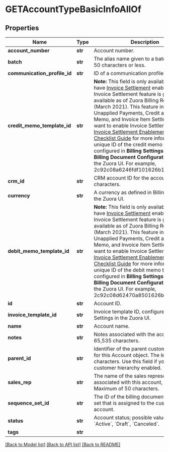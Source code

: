 # GETAccountTypeBasicInfoAllOf

## Properties
Name | Type | Description | Notes
------------ | ------------- | ------------- | -------------
**account_number** | **str** | Account number.  | [optional] 
**batch** | **str** | The alias name given to a batch. A string of 50 characters or less.  | [optional] 
**communication_profile_id** | **str** | ID of a communication profile.  | [optional] 
**credit_memo_template_id** | **str** | **Note:** This field is only available if you have [Invoice Settlement](https://knowledgecenter.zuora.com/Billing/Billing_and_Payments/Invoice_Settlement) enabled. The Invoice Settlement feature is generally available as of Zuora Billing Release 296 (March 2021). This feature includes Unapplied Payments, Credit and Debit Memo, and Invoice Item Settlement. If you want to enable Invoice Settlement, see [Invoice Settlement Enablement and Checklist Guide](https://knowledgecenter.zuora.com/Billing/Billing_and_Payments/Invoice_Settlement/Invoice_Settlement_Migration_Checklist_and_Guide) for more information.  The unique ID of the credit memo template, configured in **Billing Settings** &gt; **Manage Billing Document Configuration** through the Zuora UI. For example, 2c92c08a6246fdf101626b1b3fe0144b.  | [optional] 
**crm_id** | **str** | CRM account ID for the account, up to 100 characters.  | [optional] 
**currency** | **str** | A currency as defined in Billing Settings in the Zuora UI.  | [optional] 
**debit_memo_template_id** | **str** | **Note:** This field is only available if you have [Invoice Settlement](https://knowledgecenter.zuora.com/Billing/Billing_and_Payments/Invoice_Settlement) enabled. The Invoice Settlement feature is generally available as of Zuora Billing Release 296 (March 2021). This feature includes Unapplied Payments, Credit and Debit Memo, and Invoice Item Settlement. If you want to enable Invoice Settlement, see [Invoice Settlement Enablement and Checklist Guide](https://knowledgecenter.zuora.com/Billing/Billing_and_Payments/Invoice_Settlement/Invoice_Settlement_Migration_Checklist_and_Guide) for more information.  The unique ID of the debit memo template, configured in **Billing Settings** &gt; **Manage Billing Document Configuration** through the Zuora UI. For example, 2c92c08d62470a8501626b19d24f19e2.  | [optional] 
**id** | **str** | Account ID.  | [optional] 
**invoice_template_id** | **str** | Invoice template ID, configured in Billing Settings in the Zuora UI.  | [optional] 
**name** | **str** | Account name.  | [optional] 
**notes** | **str** | Notes associated with the account, up to 65,535 characters.  | [optional] 
**parent_id** | **str** | Identifier of the parent customer account for this Account object. The length is 32 characters. Use this field if you have customer hierarchy enabled. | [optional] 
**sales_rep** | **str** | The name of the sales representative associated with this account, if applicable. Maximum of 50 characters. | [optional] 
**sequence_set_id** | **str** | The ID of the billing document sequence set that is assigned to the customer account.   | [optional] 
**status** | **str** | Account status; possible values are: &#x60;Active&#x60;, &#x60;Draft&#x60;, &#x60;Canceled&#x60;.  | [optional] 
**tags** | **str** |  | [optional] 

[[Back to Model list]](../README.md#documentation-for-models) [[Back to API list]](../README.md#documentation-for-api-endpoints) [[Back to README]](../README.md)


